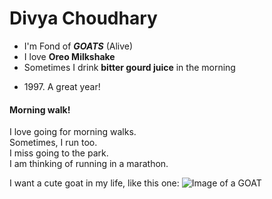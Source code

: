 # Divya Choudhary
* I'm Fond of ***GOATS*** (Alive)
* I love **Oreo Milkshake**
* Sometimes I drink **bitter gourd juice** in the morning
- 1997\. A great year!
  
#### Morning walk!
<p>I love going
for 
morning walks.<br>
   Sometimes,
I run too.<br>
  I miss
going to the 
park.<br>
    I am thinking of 
running in a 
marathon.


I want a cute goat in my life, like this one:
![Image of a **GOAT**](https://encrypted-tbn0.gstatic.com/images?q=tbn:ANd9GcSaQZERwseI0OLdKp2O9-0a-giVu0hoa9usteZHoFBTvLOp9pNaloKhke8g2D1u515jxg4&usqp=CAU)
